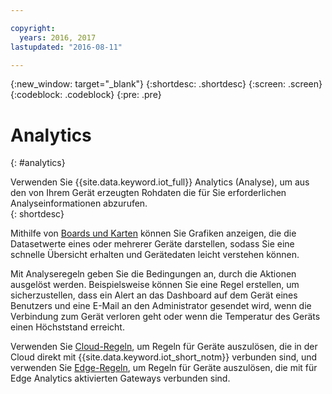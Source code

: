 ```yaml
---

copyright:
  years: 2016, 2017
lastupdated: "2016-08-11"

---
```


{:new_window: target="\_blank"}
{:shortdesc: .shortdesc}
{:screen: .screen}
{:codeblock: .codeblock}
{:pre: .pre}


# Analytics
{: #analytics}  

Verwenden Sie {{site.data.keyword.iot_full}} Analytics (Analyse), um aus den von Ihrem Gerät erzeugten Rohdaten die für Sie erforderlichen Analyseinformationen abzurufen.  
{: shortdesc}

Mithilfe von [Boards und Karten](data_visualization.html) können Sie Grafiken anzeigen, die die Datasetwerte eines oder mehrerer Geräte darstellen, sodass Sie eine schnelle Übersicht erhalten und Gerätedaten leicht verstehen können.

Mit Analyseregeln geben Sie die Bedingungen an, durch die Aktionen ausgelöst werden. Beispielsweise können Sie eine Regel erstellen, um sicherzustellen, dass ein Alert an das Dashboard auf dem Gerät eines Benutzers und eine E-Mail an den Administrator gesendet wird, wenn die Verbindung zum Gerät verloren geht oder wenn die Temperatur des Geräts einen Höchststand erreicht.

Verwenden Sie [Cloud-Regeln](cloud_analytics.html), um Regeln für Geräte auszulösen, die in der Cloud direkt mit {{site.data.keyword.iot_short_notm}} verbunden sind, und verwenden Sie [Edge-Regeln](edge_analytics.html), um Regeln für Geräte auszulösen, die mit für Edge Analytics aktivierten Gateways verbunden sind.
